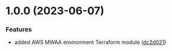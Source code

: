 # 1.0.0 (2023-06-07)


### Features

* added AWS MWAA environment Terraform module ([dc2d021](https://github.com/data-platform-hq/terraform-aws-mwaa-environment/commit/dc2d021a43717b4d006f8c81b35d0d77cb33a631))
